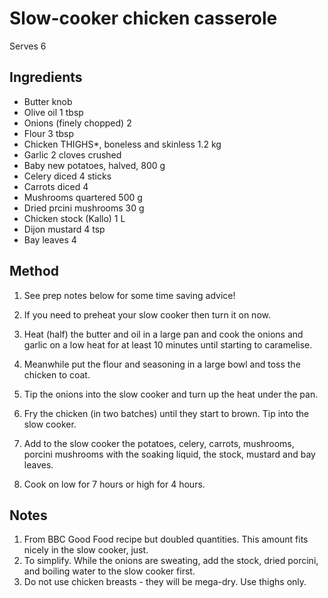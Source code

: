 # Slow-cooker chicken casserole

Serves 6

## Ingredients

- Butter knob
- Olive oil 1 tbsp
- Onions (finely chopped) 2
- Flour 3 tbsp
- Chicken THIGHS*, boneless and skinless 1.2 kg
- Garlic 2 cloves crushed
- Baby new potatoes, halved, 800 g
- Celery diced 4 sticks
- Carrots diced 4
- Mushrooms quartered 500 g
- Dried prcini mushrooms 30 g
- Chicken stock (Kallo) 1 L
- Dijon mustard 4 tsp
- Bay leaves 4

## Method

1. See prep notes below for some time saving advice!
  
3. If you need to preheat your slow cooker then turn it on now.

4. Heat (half) the butter and oil in a large pan and cook the onions and garlic on a low heat for at least 10 minutes until starting to caramelise.

5. Meanwhile put the flour and seasoning in a large bowl and toss the chicken to coat.
  
7. Tip the onions into the slow cooker and turn up the heat under the pan.

9. Fry the chicken (in two batches) until they start to brown.  Tip into the slow cooker.

11. Add to the slow cooker the potatoes, celery, carrots, mushrooms, porcini mushrooms with the soaking liquid, the stock, mustard and bay leaves.

12. Cook on low for 7 hours or high for 4 hours.

## Notes

1. From BBC Good Food recipe but doubled quantities.  This amount fits nicely in the slow cooker, just.
2. To simplify.  While the onions are sweating, add the stock, dried porcini, and boiling water to the slow cooker first.
3. Do not use chicken breasts - they will be mega-dry.  Use thighs only.
